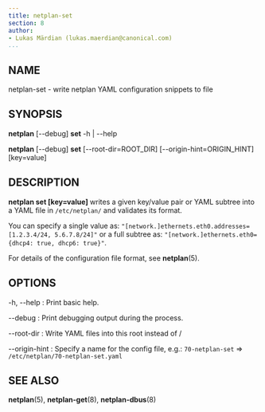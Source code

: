 ```yaml
---
title: netplan-set
section: 8
author:
- Lukas Märdian (lukas.maerdian@canonical.com)
...
```


## NAME

netplan-set - write netplan YAML configuration snippets to file

## SYNOPSIS

  **netplan** [--debug] **set** -h | --help

  **netplan** [--debug] **set** [--root-dir=ROOT_DIR] [--origin-hint=ORIGIN_HINT] [key=value]

## DESCRIPTION

**netplan set [key=value]** writes a given key/value pair or YAML subtree into a YAML file in ``/etc/netplan/`` and validates its format.

You can specify a single value as: ``"[network.]ethernets.eth0.addresses=[1.2.3.4/24, 5.6.7.8/24]"`` or a full subtree as: ``"[network.]ethernets.eth0={dhcp4: true, dhcp6: true}"``.

For details of the configuration file format, see **netplan**(5).

## OPTIONS

  -h, --help
:    Print basic help.

  --debug
:    Print debugging output during the process.

  --root-dir
:    Write YAML files into this root instead of /

  --origin-hint
:    Specify a name for the config file, e.g.: ``70-netplan-set`` => ``/etc/netplan/70-netplan-set.yaml``

## SEE ALSO

  **netplan**(5), **netplan-get**(8), **netplan-dbus**(8)
